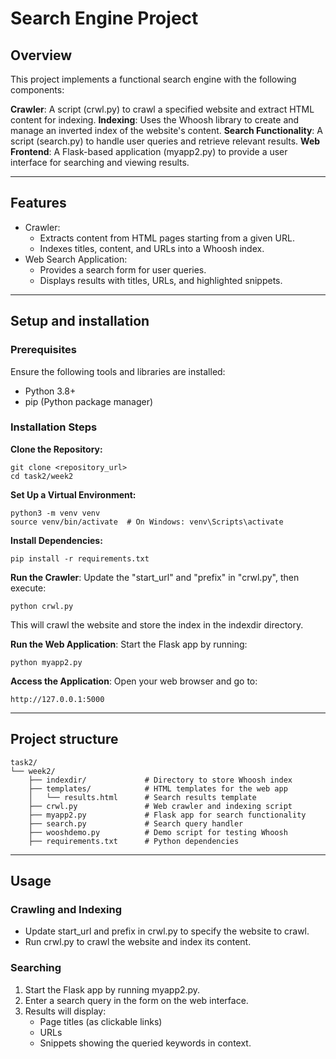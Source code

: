 # **Search Engine Project**
## Overview

This project implements a functional search engine with the following components:

**Crawler**: A script (crwl.py) to crawl a specified website and extract HTML content for indexing.
**Indexing**: Uses the Whoosh library to create and manage an inverted index of the website's content.
**Search Functionality**: A script (search.py) to handle user queries and retrieve relevant results.
**Web Frontend**: A Flask-based application (myapp2.py) to provide a user interface for searching and viewing results.

---

## Features

- Crawler:
    - Extracts content from HTML pages starting from a given URL.
    - Indexes titles, content, and URLs into a Whoosh index.
- Web Search Application:
  - Provides a search form for user queries.
  - Displays results with titles, URLs, and highlighted snippets.

---

## Setup and installation
### Prerequisites

Ensure the following tools and libraries are installed:

- Python 3.8+
- pip (Python package manager)

### Installation Steps

**Clone the Repository:**

    git clone <repository_url>
    cd task2/week2

**Set Up a Virtual Environment:**

    python3 -m venv venv
    source venv/bin/activate  # On Windows: venv\Scripts\activate

**Install Dependencies:**

    pip install -r requirements.txt

**Run the Crawler**: Update the "start_url" and "prefix" in "crwl.py", then execute:

    python crwl.py

This will crawl the website and store the index in the indexdir directory.

**Run the Web Application**: Start the Flask app by running:

    python myapp2.py

**Access the Application**: Open your web browser and go to:

    http://127.0.0.1:5000

---

## Project structure
````
task2/
└── week2/
    ├── indexdir/             # Directory to store Whoosh index
    ├── templates/            # HTML templates for the web app
    │   └── results.html      # Search results template
    ├── crwl.py               # Web crawler and indexing script
    ├── myapp2.py             # Flask app for search functionality
    ├── search.py             # Search query handler
    ├── wooshdemo.py          # Demo script for testing Whoosh
    ├── requirements.txt      # Python dependencies
````

--- 

## Usage
### Crawling and Indexing

- Update start_url and prefix in crwl.py to specify the website to crawl.
- Run crwl.py to crawl the website and index its content.

### Searching

1. Start the Flask app by running myapp2.py.
2. Enter a search query in the form on the web interface.
3. Results will display:
   - Page titles (as clickable links)
   - URLs
   - Snippets showing the queried keywords in context. 